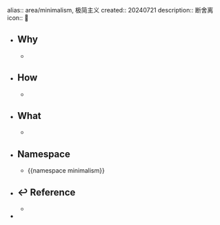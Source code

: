 alias:: area/minimalism, 极简主义
created:: 20240721
description:: 断舍离
icon:: 📄

- ## Why
  -
- ## How
  -
- ## What
  -
- ## Namespace
  - {{namespace minimalism}}
- ## ↩ Reference
  -
-
